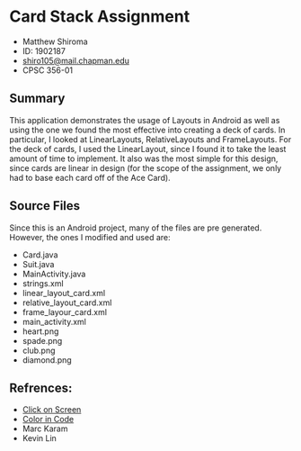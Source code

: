# Card Stack Assignment

- Matthew Shiroma
- ID: 1902187
- shiro105@mail.chapman.edu
- CPSC 356-01

## Summary
This application demonstrates the usage of Layouts in Android as well as using the one we found the most effective into creating a deck of cards. In particular, I looked at LinearLayouts, RelativeLayouts and FrameLayouts. For the deck of cards, I used the LinearLayout, since I found it to take the least amount of time to implement. It also was the most simple for this design, since cards are linear in design (for the scope of the assignment, we only had to base each card off of the Ace Card).

## Source Files 
Since this is an Android project, many of the files are pre generated. However, the ones I modified and used are:
- Card.java
- Suit.java
- MainActivity.java
- strings.xml
- linear_layout_card.xml
- relative_layout_card.xml
- frame_layour_card.xml
- main_activity.xml
- heart.png
- spade.png
- club.png
- diamond.png

## Refrences:
- [Click on Screen](https://stackoverflow.com/questions/10126268/how-to-fire-an-event-when-someone-clicks-anywhere-on-the-screen-in-an-android-ap)
- [Color in Code](https://stackoverflow.com/questions/4602902/how-to-set-the-text-color-of-textview-in-code)
- Marc Karam
- Kevin Lin
